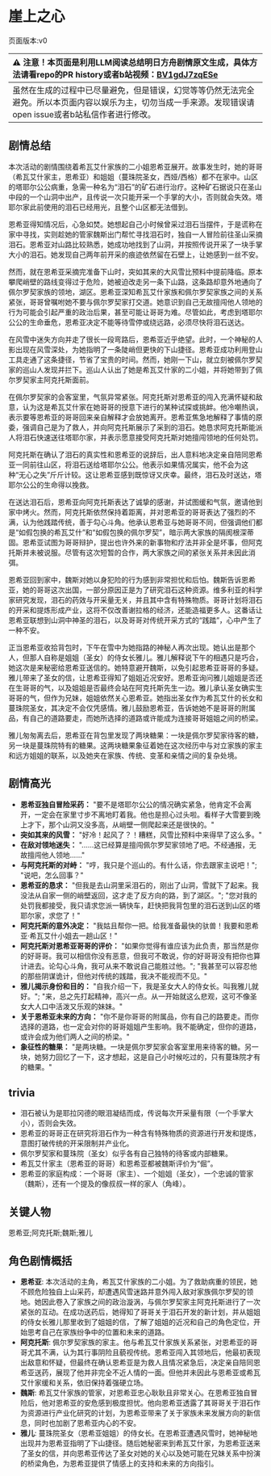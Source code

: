 # 崖上之心
页面版本:v0
 

| :warning: 注意！本页面是利用LLM阅读总结明日方舟剧情原文生成，具体方法请看repo的PR history或者b站视频：[BV1gdJ7zqESe](https://www.bilibili.com/video/BV1gdJ7zqESe/)         |
|:----------------------------|
| 虽然在生成的过程中已尽量避免，但是错误，幻觉等等仍然无法完全避免。所以本页面内容以娱乐为主，切勿当成一手来源。发现错误请open issue或者b站私信作者进行修改。|



## 剧情总结
本次活动的剧情围绕着希瓦艾什家族的二小姐恩希亚展开。故事发生时，她的哥哥（希瓦艾什家主，恩希亚）和姐姐（蔓珠院圣女，西娅/西格）都不在家中。山区的塔耶尔公公病重，急需一种名为“泪石”的矿石进行治疗。这种矿石据说只在圣山中段的一个山洞中出产，且传说一次只能开采一个手掌的大小，否则就会失效。塔耶尔家此前使用的泪石已经用光，且整个山区都无法借到。

恩希亚得知情况后，心急如焚。她想起自己小时候曾采过泪石当摆件，于是谎称在家中寻找，实则趁她的管家魏斯出门帮忙寻找泪石时，独自一人冒险前往圣山采摘泪石。恩希亚对山路比较熟悉，她成功地找到了山洞，并按照传说开采了一块手掌大小的泪石。她发现自己两年前开采的痕迹依然留在石壁上，让她感到一丝不安。

然而，就在恩希亚采摘完准备下山时，突如其来的大风雪比预料中提前降临。原本攀爬峭壁的路线变得过于危险，她被迫改走另一条下山路，这条路却意外地通向了佩尔罗契家族的领地，湖区。恩希亚深知希瓦艾什家族和佩尔罗契家族之间的关系紧张，哥哥曾嘱咐她不要与佩尔罗契家打交道。她意识到自己无故擅闯他人领地的行为可能会引起严重的政治后果，甚至可能让哥哥为难。尽管如此，考虑到塔耶尔公公的生命垂危，恩希亚决定不能等待雪停或绕远路，必须尽快将泪石送达。

在风雪中迷失方向并走了很长一段弯路后，恩希亚近乎绝望。此时，一个神秘的人影出现在风雪深处，为她指明了一条陡峭但更快的下山捷径。恩希亚成功利用登山工具走通了这条捷径，节省了宝贵的时间。然而，她刚一下山，就立刻被佩尔罗契家的巡山人发现并拦下。巡山人认出了她是希瓦艾什家的二小姐，并将她带到了佩尔罗契家主阿克托斯面前。

在佩尔罗契家的会客室里，气氛异常紧张。阿克托斯对恩希亚的闯入充满怀疑和敌意，认为这是希瓦艾什家在她哥哥的授意下进行的某种试探或挑衅。他冷嘲热讽，表示要等恩希亚的哥哥回来亲自解释才会放她离开。恩希亚焦急地解释了事情的原委，强调自己是为了救人，并向阿克托斯展示了采到的泪石。她恳求阿克托斯能派人将泪石快速送往塔耶尔家，并表示愿意接受阿克托斯对她擅闯领地的任何处罚。

阿克托斯在确认了泪石的真实性和恩希亚的说辞后，出人意料地决定亲自陪同恩希亚一同前往山区，将泪石送给塔耶尔公公。他表示如果情况属实，他不会为这种“无心之失”斤斤计较。这让恩希亚感到既惊讶又庆幸。最终，泪石及时送达，塔耶尔公公的生命得以挽救。

在送达泪石后，恩希亚向阿克托斯表达了诚挚的感谢，并试图缓和气氛，邀请他到家中烤火。然而，阿克托斯依然保持着距离，并对恩希亚的哥哥表达了强烈的不满，认为他践踏传统，善于勾心斗角。他承认恩希亚与她哥哥不同，但强调他们都是“如假包换的希瓦艾什”和“如假包换的佩尔罗契”，暗示两大家族的隔阂根深蒂固。恩希亚试图为哥哥辩护，提出也许外来的新事物和疗法并非全是坏事，但阿克托斯并未被说服。尽管有这次短暂的合作，两大家族之间的紧张关系并未因此消弭。

恩希亚回到家中，魏斯对她以身犯险的行为感到非常担忧和后怕。魏斯告诉恩希亚，她的哥哥这次出国，一部分原因正是为了研究泪石这种资源。维多利亚的科学家研究发现，泪石的药效与开采量无关，并且其中含有特殊物质。哥哥计划将泪石的开采和提炼形成产业，这将不仅改善谢拉格的经济，还能造福更多人。这番话让恩希亚联想到山洞中神圣的泪石，以及哥哥对传统开采方式的“践踏”，心中产生了一种不安。

正当恩希亚收拾背包时，下午在雪中为她指路的神秘人再次出现。她认出是那个人，但那人自称是姐姐（圣女）的侍女长雅儿。雅儿解释说下午的相遇只是巧合，她这次是来秘密给恩希亚送信的。她特意避开魏斯，以免引起恩希亚哥哥的多疑。雅儿带来了圣女的信，让恩希亚得知了姐姐近况安好。恩希亚询问雅儿姐姐是否还在生哥哥的气，以及姐姐是否最终会站在阿克托斯先生一边。雅儿承认圣女确实生哥哥的气，但作为兄妹，姐姐依然关心恩希亚。她指出圣女作为希瓦艾什的长女和蔓珠院圣女，其决定不会仅凭感情。雅儿鼓励恩希亚，告诉她她不是哥哥的附属品，有自己的道路要走，而她所选择的道路或许能成为连接哥哥姐姐之间的桥梁。

雅儿匆匆离去后，恩希亚在背包里发现了两块糖果：一块是佩尔罗契家待客的糖，另一块是蔓珠院特有的糖果。这两块糖果象征着她在这次经历中与对立家族的家主和远方姐姐的联系，以及她夹在家族、传统、变革和亲情之间的复杂处境。
## 剧情高光
*   **恩希亚独自冒险采药：** "要不是塔耶尔公公的情况确实紧急，他肯定不会离开，一定会在家里寸步不离地盯着我。他也是担心过头啦。看样子大雪要到晚上才下，那个山洞又没多高，从峭壁一侧爬起来还是很快的。"
*   **突如其来的风雪：** "好冷！起风了？！糟糕，风雪比预料中来得早了这么多。"
*   **在敌对领地迷失：** "......这已经算是擅闯佩尔罗契家领地了吧。不经通报，无故擅闯他人领地......"
*   **与阿克托斯的对峙：** "哼，我只是个巡山的。有什么话，你去跟家主说吧！"; "说吧，怎么回事？"
*   **恩希亚的恳求：** "但我是去山洞里采泪石的，刚出了山洞，雪就下了起来。我没法从自家一侧的峭壁返回，这才走了反方向的路，到了湖区。"; "您对我的处罚我都接受，我只请求您派一辆快车，赶快把我背包里的泪石送到山区的塔耶尔家，求您了！"
*   **阿克托斯的意外决定：** "我姑且帮你一把。给我准备最快的驮兽！我要和恩希亚·希瓦艾什小姐去一趟山区！"
*   **阿克托斯对恩希亚哥哥的评价：** "如果你觉得有谁应该为此负责，那当然是你的好哥哥。我可以相信你没有恶意，但我可不敢说，你的好哥哥没有把你也算计进去。论勾心斗角，我可从来不敢说自己能胜过他。"; "我甚至可以容忍他的那些阴谋诡计，但他对传统的践踏，我决不能视而不见。"
*   **雅儿揭示身份和目的：** "自我介绍一下，我是圣女大人的侍女长。叫我雅儿就好。"; "来，总之先打起精神，高兴一点。从一开始就这么悲观，这可不像圣女大人口中活泼又乐观的妹妹。"
*   **关于恩希亚未来的方向：** "你不是你哥哥的附属品，你有自己的路要走。而你选择的道路，也一定会对你的哥哥姐姐产生影响。我不能确定，但你的道路，或许会成为他们两人之间的桥梁。"
*   **象征性的糖果：** "是两块糖。一块是佩尔罗契家会客室里用来待客的糖。另一块，她努力回忆了一下，这才想起，这是自己小时候吃过的，只有蔓珠院才有的糖果。"
## trivia
*   泪石被认为是耶拉冈德的眼泪凝结而成，传说每次开采量有限（一个手掌大小），否则会失效。
*   恩希亚的哥哥正在研究将泪石作为一种含有特殊物质的资源进行开发和提炼，意图打破传统的开采限制并产业化。
*   佩尔罗契家和蔓珠院（圣女）似乎各有自己独特的待客或内部糖果。
*   希瓦艾什家主（恩希亚的哥哥）和恩希亚都被魏斯评价为“倔”。
*   恩希亚的家庭构成：一个哥哥（家主）、一个姐姐（圣女），一个忠诚的管家（魏斯），还有一个提及的像叔叔一样的家人（角峰）。
## 关键人物
恩希亚;阿克托斯;魏斯;雅儿
## 角色剧情概括
-   **恩希亚**: 本次活动的主角，希瓦艾什家族的二小姐。为了救助病重的领民，她不顾危险独自上山采药，却遭遇风雪迷路并意外闯入敌对家族佩尔罗契的领地。她因此卷入了家族之间的政治漩涡，与佩尔罗契家主阿克托斯进行了一次紧张的互动。在成功送药后，她得知了哥哥关于泪石开发的新计划，并从姐姐的侍女长雅儿那里收到了姐姐的信，了解了姐姐的近况和自己的角色定位，开始思考自己在家族纷争中的位置和未来的道路。
-   **阿克托斯**: 佩尔罗契家族的家主。他与希瓦艾什家族关系紧张，对恩希亚的哥哥尤其不满，认为其行事阴险且藐视传统。恩希亚闯入其领地后，他最初表现出敌意和怀疑，但最终在确认恩希亚是为救人且情况紧急后，决定亲自陪同恩希亚送药，展现了他并非完全不近人情的一面。但他并未因此与恩希亚或希瓦艾什家缓和关系，依旧保持着强硬立场。
-   **魏斯**: 希瓦艾什家族的管家，对恩希亚忠心耿耿且非常关心。在恩希亚独自冒险后，他对恩希亚的安危感到极度担忧。他向恩希亚透露了其哥哥关于泪石作为资源进行产业化研究的计划，为恩希亚带来了关于家族未来发展方向的新信息，同时也加剧了恩希亚内心的不安。
-   **雅儿**: 蔓珠院圣女（恩希亚姐姐）的侍女长。在恩希亚遭遇风雪时，她神秘地出现并为恩希亚指明了下山捷径。随后她秘密来到希瓦艾什家，为恩希亚送来了圣女的信，并向恩希亚传达了圣女对她的关心以及她可能在兄妹关系中扮演的桥梁角色，为恩希亚提供了情感上的支持和未来的方向指引。
